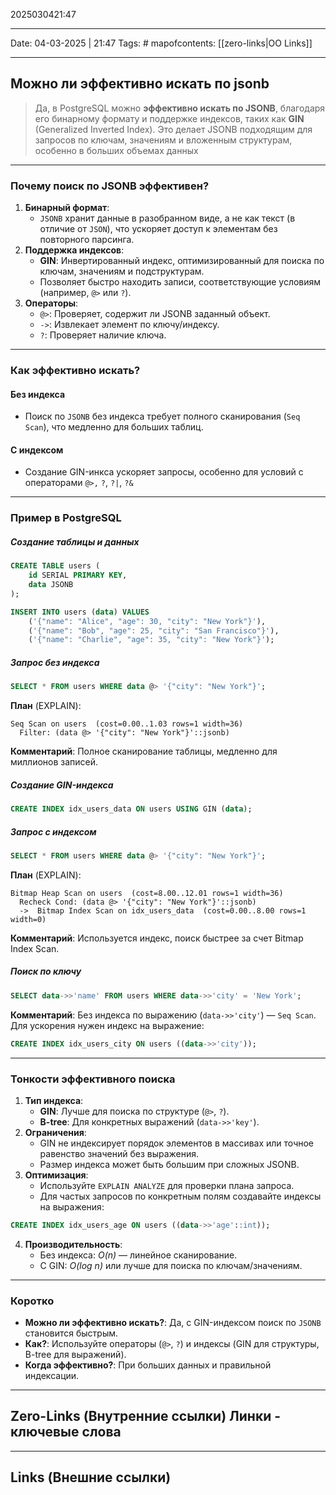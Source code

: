 2025030421:47
___
Date: 04-03-2025 | 21:47
Tags: #
mapofcontents: [[zero-links|OO Links]]
___
## Можно ли эффективно искать по jsonb

> Да, в PostgreSQL можно **эффективно искать по JSONB**, благодаря его бинарному формату и поддержке индексов, таких как **GIN** (Generalized Inverted Index). Это делает JSONB подходящим для запросов по ключам, значениям и вложенным структурам, особенно в больших объемах данных

---
### Почему поиск по JSONB эффективен?

1. **Бинарный формат**:
    - `JSONB` хранит данные в разобранном виде, а не как текст (в отличие от `JSON`), что ускоряет доступ к элементам без повторного парсинга.
2. **Поддержка индексов**:
    - **GIN**: Инвертированный индекс, оптимизированный для поиска по ключам, значениям и подструктурам.
    - Позволяет быстро находить записи, соответствующие условиям (например, `@>` или `?`).
3. **Операторы**:
    - `@>`: Проверяет, содержит ли JSONB заданный объект.
    - `->`: Извлекает элемент по ключу/индексу.
    - `?`: Проверяет наличие ключа.

---
### Как эффективно искать?
#### Без индекса

- Поиск по `JSONB` без индекса требует полного сканирования (`Seq Scan`), что медленно для больших таблиц.
#### С индексом

- Создание GIN-инкса ускоряет запросы, особенно для условий с операторами `@>,` `?`, `?|`, `?&`

---
### Пример в PostgreSQL

##### Создание таблицы и данных
```sql
CREATE TABLE users (
    id SERIAL PRIMARY KEY,
    data JSONB
);

INSERT INTO users (data) VALUES
    ('{"name": "Alice", "age": 30, "city": "New York"}'),
    ('{"name": "Bob", "age": 25, "city": "San Francisco"}'),
    ('{"name": "Charlie", "age": 35, "city": "New York"}');
```
##### Запрос без индекса
```sql
SELECT * FROM users WHERE data @> '{"city": "New York"}';
```

**План** (EXPLAIN):
```text
Seq Scan on users  (cost=0.00..1.03 rows=1 width=36)
  Filter: (data @> '{"city": "New York"}'::jsonb)
```

**Комментарий**: Полное сканирование таблицы, медленно для миллионов записей.

##### Создание GIN-индекса
```sql
CREATE INDEX idx_users_data ON users USING GIN (data);
```
##### Запрос с индексом
```sql
SELECT * FROM users WHERE data @> '{"city": "New York"}';
```

**План** (EXPLAIN):
```text
Bitmap Heap Scan on users  (cost=8.00..12.01 rows=1 width=36)
  Recheck Cond: (data @> '{"city": "New York"}'::jsonb)
  ->  Bitmap Index Scan on idx_users_data  (cost=0.00..8.00 rows=1 width=0)
```

**Комментарий**: Используется индекс, поиск быстрее за счет Bitmap Index Scan.
##### Поиск по ключу
```sql
SELECT data->>'name' FROM users WHERE data->>'city' = 'New York';
```

**Комментарий**: Без индекса по выражению (`data->>'city'`) — `Seq Scan`. Для ускорения нужен индекс на выражение:
```sql
CREATE INDEX idx_users_city ON users ((data->>'city'));
```

---
### Тонкости эффективного поиска

1. **Тип индекса**:
    - **GIN**: Лучше для поиска по структуре (`@>`, `?`).
    - **B-tree**: Для конкретных выражений (`data->>'key'`).
2. **Ограничения**:
    - GIN не индексирует порядок элементов в массивах или точное равенство значений без выражения.
    - Размер индекса может быть большим при сложных JSONB.
3. **Оптимизация**:
    - Используйте `EXPLAIN ANALYZE` для проверки плана запроса.
    - Для частых запросов по конкретным полям создавайте индексы на выражения:
```sql
CREATE INDEX idx_users_age ON users ((data->>'age'::int));
```

4. **Производительность**:
    - Без индекса: *O(n)* — линейное сканирование.
    - С GIN: *O(log ⁡n)* или лучше для поиска по ключам/значениям.

---
### Коротко

- **Можно ли эффективно искать?**: Да, с GIN-индексом поиск по `JSONB` становится быстрым.
- **Как?**: Используйте операторы (`@>`, `?`) и индексы (GIN для структуры, B-tree для выражений).
- **Когда эффективно?**: При больших данных и правильной индексации.

-----
**Zero-Links**  (Внутренние ссылки) Линки - ключевые слова
-

------
**Links** (Внешние ссылки)
-
